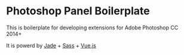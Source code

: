 # Photoshop Panel Boilerplate
This is boilerplate for developing extensions for Adobe Photoshop CC 2014+

It is powerd by [Jade](jade-lang.com) + [Sass](http://sass-lang.com/) + [Vue.js](vuejs.org)
